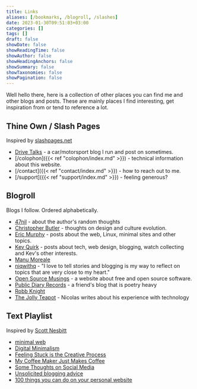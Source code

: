 ```yaml
---
title: Links
aliases: [/bookmarks, /blogroll, /slashes]
date: 2023-01-30T09:51:03+03:00
categories: []
tags: []
draft: false
showDate: false
showReadingTime: false
showAuthor: false
showHeadingAnchors: false
showSummary: false
showTaxonomies: false
showPagination: false
---
```


Well hello there, here is a collection of other places you can find me and other  blogs and posts. These are mainly places I find interesting, get inspiration from or tend to reference a lot.

## Thine Own / Slash Pages

Inspired by [slashpages.net](https://slashpages.net/)

- [Drive Talks](https://auto.insidemordecai.com) - a car/motorsport blog I run and post on sometimes.
- [/colophon]({{< ref "colophon/index.md" >}}) - technical information about this website. 
- [/contact]({{< ref "contact/index.md" >}}) - how to reach out to me.
- [/support]({{< ref "support/index.md" >}}) - feeling generous?

## Blogroll

Blogs I follow. Ordered alphabetically. 

- [47nil](https://47nil.com) - about the author's random thoughts
- [Christopher Butler](https://www.chrbutler.com/) - thoughts on design and culture evolution.
- [Eric Murphy](https://ericmurphy.xyz) - posts about the web, Linux, minimal sites and other topics.
- [Kev Quirk](https://kevquirk.com/) - posts about tech, web design, blogging, watch collecting and Kev's other interests.
- [Manu Moreale](https://manuelmoreale.com/)
- [niqwithq](https://niqwithq.com) - "I love to tell stories and blogging is my way to reflect on topics that are very close to my heart."
- [Open Source Musings](https://opensourcemusings.com/) - a website about free and open source software.
- [Public Diary Records](https://iamrajab.blogspot.com/) - a friend's blog that is poetry heavy
- [Robb Knight](https://rknight.me)
- [The Jolly Teapot](https://thejollyteapot.com/about) - Nicolas writes about his experience with technology

## Text Playlist

Inspired by [Scott Nesbitt](https://scottnesbitt.net/)
- [minimal web](https://mnmlist.com/w/)
- [Digital Minimalism](https://47nil.com/digital.html)
- [Feeling Stuck is the Creative Process](https://writing.fm/stuck)
- [My Coffee Maker Just Makes Coffee](https://btxx.org/posts/one-thing/)
- [Some Thoughts on Social Media](https://chrishannah.me/some-thoughts-on-social-media-2021-sept/)
- [Unsolicited blogging advice](https://manuelmoreale.com/unsolicited-blogging-advice)
- [100 things you can do on your personal website](https://jamesg.blog/2024/02/19/personal-website-ideas/)
